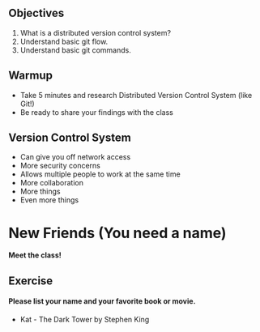 ## Objectives
1. What is a distributed version control system?
1. Understand basic git flow.
1. Understand basic git commands.

## Warmup
- Take 5 minutes and research Distributed Version Control System (like Git!)
- Be ready to share your findings with the class

## Version Control System
- Can give you off network access
- More security concerns
- Allows multiple people to work at the same time
- More collaboration
- More things
- Even more things

# New Friends (You need a name)

**Meet the class!**


## Exercise
#### Please list your name and your favorite book or movie.
- Kat - The Dark Tower by Stephen King
